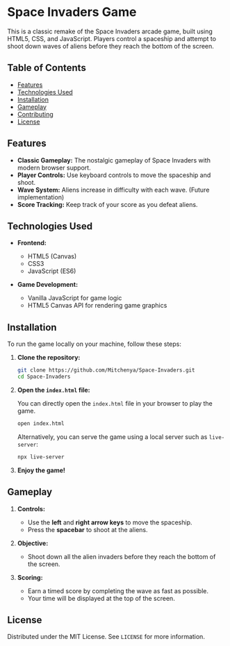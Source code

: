 # Space Invaders Game

This is a classic remake of the Space Invaders arcade game, built using HTML5, CSS, and JavaScript. Players control a spaceship and attempt to shoot down waves of aliens before they reach the bottom of the screen.

## Table of Contents

- [Features](#features)
- [Technologies Used](#technologies-used)
- [Installation](#installation)
- [Gameplay](#gameplay)
- [Contributing](#contributing)
- [License](#license)

## Features

- **Classic Gameplay:** The nostalgic gameplay of Space Invaders with modern browser support.
- **Player Controls:** Use keyboard controls to move the spaceship and shoot.
- **Wave System:** Aliens increase in difficulty with each wave. (Future implementation)
- **Score Tracking:** Keep track of your score as you defeat aliens.

## Technologies Used

- **Frontend:**
  - HTML5 (Canvas)
  - CSS3
  - JavaScript (ES6)

- **Game Development:**
  - Vanilla JavaScript for game logic
  - HTML5 Canvas API for rendering game graphics

## Installation

To run the game locally on your machine, follow these steps:

1. **Clone the repository:**

    ```bash
    git clone https://github.com/Mitchenya/Space-Invaders.git
    cd Space-Invaders
    ```

2. **Open the `index.html` file:**

    You can directly open the `index.html` file in your browser to play the game.

    ```bash
    open index.html
    ```

    Alternatively, you can serve the game using a local server such as `live-server`:

    ```bash
    npx live-server
    ```

3. **Enjoy the game!**

## Gameplay

1. **Controls:**
   - Use the **left** and **right arrow keys** to move the spaceship.
   - Press the **spacebar** to shoot at the aliens.

2. **Objective:**
   - Shoot down all the alien invaders before they reach the bottom of the screen.

3. **Scoring:**
   - Earn a timed score by completing the wave as fast as possible.
   - Your time will be displayed at the top of the screen.

## License

Distributed under the MIT License. See `LICENSE` for more information.
